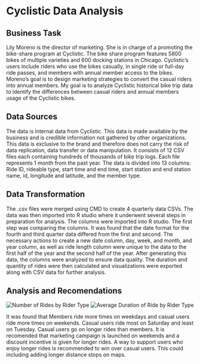 # Cyclistic Data Analysis


## Business Task
Lily Moreno is the director of marketing. She is in charge of a promoting the bike-share program at Cyclistic. The bike share program features 5800 bikes of multiple varieties and 600 docking stations in Chicago.
Cyclistic’s users include riders who use the bikes casually, in single ride or full-day ride passes, and members with annual member access to the bikes. Moreno’s goal is to design marketing strategies to convert the casual riders into annual members. My goal is to analyze Cyclistic historical bike trip data to identify the differences between casual riders and annual members usage of the Cyclistic bikes.

## Data Sources
The data is internal data from Cyclistic.  This data is made available by the business and is credible information not gathered by other organizations. This data is exclusive to the brand and therefore does not carry the risk of data replication, data transfer or data manipulation. It consists of 12 CSV files each containing hundreds of thousands of bike trip logs. Each file represents 1 month from the past year. The data is divided into 13 columns: Ride ID, rideable type, start time and end time, start station and end station name, id, longitude and latitude, and the member type.

## Data Transformation
The .csv files were merged using CMD to create 4 quarterly data CSVs. The data was then imported into R studio where it underwent several steps in preparation for analysis. The columns were imported into R studio. The first step was comparing the columns. It was found that the date format for the fourth and third quarter data differed from the first and second. The necessary actions to create a new date column, day, week, and month, and year column, as well as ride length column were unique to the data to the first half of the year and the second half of the year. After generating this data, the columns were analyzed to ensure data quality. The duration and quantity of rides were then calculated and visualizations were exported along with CSV data for further analysis.

## Analysis and Recomendations

![Number of Rides by Rider Type](https://user-images.githubusercontent.com/92491494/155846362-a684b1f0-93f9-4fa3-b21b-952fb0e57691.png)
![Average Duration of Ride by Rider Type](https://user-images.githubusercontent.com/92491494/155846363-e0181dd2-986b-4bd5-8358-c00be53bf3e0.png)

It was found that Members ride more times on weekdays and casual users ride more times on weekends. Casual users ride most on Saturday and least on Tuesday. Casual users go on longer rides than members. It is recomended that marketing campaign is launched on weekends and a discount incentive is given for longer rides. A way to support users who enjoy longer rides is recommended to win over casual users. This could including adding longer distance stops on maps. 


